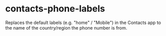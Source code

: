 # contacts-phone-labels
Replaces the default labels (e.g. "home" / "Mobile") in the Contacts app to the name of the country/region the phone number is from.
